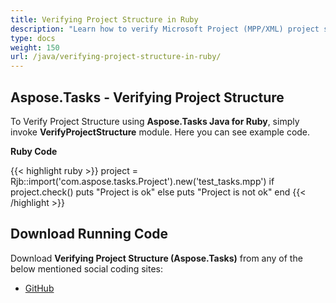 ```yaml
---
title: Verifying Project Structure in Ruby
description: "Learn how to verify Microsoft Project (MPP/XML) project structure using Aspose.Tasks Java for Ruby."
type: docs
weight: 150
url: /java/verifying-project-structure-in-ruby/
---
```


## **Aspose.Tasks - Verifying Project Structure**
To Verify Project Structure using **Aspose.Tasks Java for Ruby**, simply invoke **VerifyProjectStructure** module. Here you can see example code.

**Ruby Code**

{{< highlight ruby >}}
project = Rjb::import('com.aspose.tasks.Project').new('test_tasks.mpp')
if project.check()
    puts "Project is ok"
else
    puts "Project is not ok"
end
{{< /highlight >}}

## **Download Running Code**
Download **Verifying Project Structure (Aspose.Tasks)** from any of the below mentioned social coding sites:

- [GitHub](https://github.com/aspose-tasks/Aspose.Tasks-for-Java/blob/master/Plugins/Aspose_Tasks_Java_for_Ruby/lib/asposetasksjava/Projects/verifyprojectstructure.rb)
